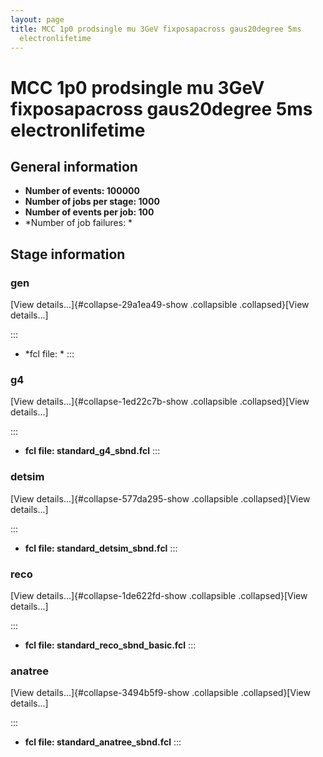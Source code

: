 ```yaml
---
layout: page
title: MCC 1p0 prodsingle mu 3GeV fixposapacross gaus20degree 5ms
  electronlifetime
---
```




MCC 1p0 prodsingle mu 3GeV fixposapacross gaus20degree 5ms electronlifetime
==========================================================================================================================================================================



General information 
----------------------------------------------------------

-   **Number of events: 100000**
-   **Number of jobs per stage: 1000**
-   **Number of events per job: 100**
-   \*Number of job failures: \*



Stage information 
------------------------------------------------------



### gen 

[View details\...]{#collapse-29a1ea49-show .collapsible
.collapsed}[View details\...]

::: 
-   \*fcl file: \*
:::



### g4 

[View details\...]{#collapse-1ed22c7b-show .collapsible
.collapsed}[View details\...]

::: 
-   **fcl file: standard\_g4\_sbnd.fcl**
:::



### detsim 

[View details\...]{#collapse-577da295-show .collapsible
.collapsed}[View details\...]

::: 
-   **fcl file: standard\_detsim\_sbnd.fcl**
:::



### reco 

[View details\...]{#collapse-1de622fd-show .collapsible
.collapsed}[View details\...]

::: 
-   **fcl file: standard\_reco\_sbnd\_basic.fcl**
:::



### anatree 

[View details\...]{#collapse-3494b5f9-show .collapsible
.collapsed}[View details\...]

::: 
-   **fcl file: standard\_anatree\_sbnd.fcl**
:::
